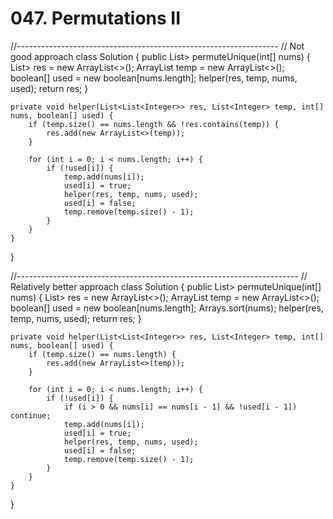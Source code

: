 # 047. Permutations II

//----------------------------------------------------------------- // Not good approach class Solution { public List&gt; permuteUnique\(int\[\] nums\) { List&gt; res = new ArrayList&lt;&gt;\(\); ArrayList temp = new ArrayList&lt;&gt;\(\); boolean\[\] used = new boolean\[nums.length\]; helper\(res, temp, nums, used\); return res; }

```text
private void helper(List<List<Integer>> res, List<Integer> temp, int[] nums, boolean[] used) {
    if (temp.size() == nums.length && !res.contains(temp)) {
        res.add(new ArrayList<>(temp));
    }

    for (int i = 0; i < nums.length; i++) {
        if (!used[i]) {
            temp.add(nums[i]);
            used[i] = true;
            helper(res, temp, nums, used);
            used[i] = false;
            temp.remove(temp.size() - 1);
        }
    }
}
```

}

//---------------------------------------------------------------------- // Relatively better approach class Solution { public List&gt; permuteUnique\(int\[\] nums\) { List&gt; res = new ArrayList&lt;&gt;\(\); ArrayList temp = new ArrayList&lt;&gt;\(\); boolean\[\] used = new boolean\[nums.length\]; Arrays.sort\(nums\); helper\(res, temp, nums, used\); return res; }

```text
private void helper(List<List<Integer>> res, List<Integer> temp, int[] nums, boolean[] used) {
    if (temp.size() == nums.length) {
        res.add(new ArrayList<>(temp));
    }

    for (int i = 0; i < nums.length; i++) {
        if (!used[i]) {
            if (i > 0 && nums[i] == nums[i - 1] && !used[i - 1]) continue;
            temp.add(nums[i]);
            used[i] = true;
            helper(res, temp, nums, used);
            used[i] = false;
            temp.remove(temp.size() - 1);
        }
    }
}
```

}

